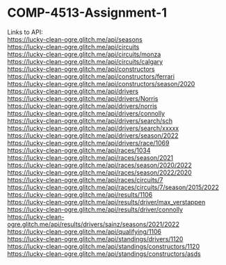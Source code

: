 # COMP-4513-Assignment-1
Links to API:<br />
https://lucky-clean-ogre.glitch.me/api/seasons <br />
https://lucky-clean-ogre.glitch.me/api/circuits <br />
https://lucky-clean-ogre.glitch.me/api/circuits/monza <br />
https://lucky-clean-ogre.glitch.me/api/circuits/calgary <br />
https://lucky-clean-ogre.glitch.me/api/constructors <br />
https://lucky-clean-ogre.glitch.me/api/constructors/ferrari <br />
https://lucky-clean-ogre.glitch.me/api/constructors/season/2020 <br />
https://lucky-clean-ogre.glitch.me/api/drivers <br />
https://lucky-clean-ogre.glitch.me/api/drivers/Norris <br />
https://lucky-clean-ogre.glitch.me/api/drivers/norris <br />
https://lucky-clean-ogre.glitch.me/api/drivers/connolly <br />
https://lucky-clean-ogre.glitch.me/api/drivers/search/sch <br />
https://lucky-clean-ogre.glitch.me/api/drivers/search/xxxxx <br />
https://lucky-clean-ogre.glitch.me/api/drivers/season/2022 <br />
https://lucky-clean-ogre.glitch.me/api/drivers/race/1069 <br />
https://lucky-clean-ogre.glitch.me/api/races/1034 <br />
https://lucky-clean-ogre.glitch.me/api/races/season/2021 <br />
https://lucky-clean-ogre.glitch.me/api/races/season/2020/2022 <br />
https://lucky-clean-ogre.glitch.me/api/races/season/2022/2020 <br />
https://lucky-clean-ogre.glitch.me/api/races/circuits/7 <br />
https://lucky-clean-ogre.glitch.me/api/races/circuits/7/season/2015/2022 <br />
https://lucky-clean-ogre.glitch.me/api/results/1106 <br />
https://lucky-clean-ogre.glitch.me/api/results/driver/max_verstappen <br />
https://lucky-clean-ogre.glitch.me/api/results/driver/connolly <br />
https://lucky-clean-ogre.glitch.me/api/results/drivers/sainz/seasons/2021/2022 <br />
https://lucky-clean-ogre.glitch.me/api/qualifying/1106 <br />
https://lucky-clean-ogre.glitch.me/api/standings/drivers/1120 <br />
https://lucky-clean-ogre.glitch.me/api/standings/constructors/1120 <br />
https://lucky-clean-ogre.glitch.me/api/standings/constructors/asds <br />

